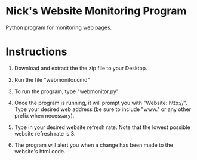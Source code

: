 # Nick's Website Monitoring Program

Python program for monitoring web pages.

# Instructions

1) Download and extract the the zip file to your Desktop.

2) Run the file "webmonitor.cmd"

3) To run the program, type "webmonitor.py".

4) Once the program is running, it will prompt you with "Website: http://". Type your desired web address (be sure to include "www." or any other prefix when necessary).

5) Type in your desired website refresh rate. Note that the lowest possible website refresh rate is 3.

6) The program will alert you when a change has been made to the website's html code.
